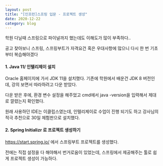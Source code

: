 ```yaml
---
layout: post
title: "[인프런]스프링 입문 - 프로젝트 생성"
date: 2020-12-22
category: blog
---
```


학원 다닐때 스프링으로 파이널까지 했는데도 이해도가 많이 부족하다..

공고 찾아보니 스프링, 스프링부트가 자격요건 혹은 우대사항에 많으니 다시 한 번 기초부터 복습해야겠다

#### 1. Java 11/ 인텔리제이 설치

Oracle 홈페이지에 가서 JDK 11을 설치했다. 기존에 학원에서 배운건 JDK 8 버전인데, 강의 보면서 따라하려고 다운 받았다.

다운 받은 후에, 환경 변수 설정을 해주었고 cmd에서 java -version을 입력해서 제대로 깔렸는지 확인했다.

원래 사용하던 IDE는 이클립스였는데, 인텔리제이로 수업이 진행 되기도 하고 강사님의 적극 추천으로 30일 체험판으로 설치했다.



#### 2. Spring Initializr 로 프로젝트 생성하기

https://start.spring.io/ 에서 스프링부트 프로젝트를 생성했다.

전에는 직접 설정을 다 해야해서 번거로움이 있었는데, 스프링에서 제공해주는 툴로 쉽게 프로젝트 생성이 가능하다.




